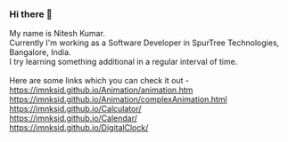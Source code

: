 ### Hi there 👋

<!--
**imNKsid/imNKsid** is a ✨ _special_ ✨ repository because its `README.md` (this file) appears on your GitHub profile.

Here are some ideas to get you started:

- 🔭 I’m currently working on ...
- 🌱 I’m currently learning ...
- 👯 I’m looking to collaborate on ...
- 🤔 I’m looking for help with ...
- 💬 Ask me about ...
- 📫 How to reach me: ...
- 😄 Pronouns: ...
- ⚡ Fun fact: ...
-->
My name is Nitesh Kumar.<br>
Currently I'm working as a Software Developer in SpurTree Technologies, Bangalore, India. <br>
I try learning something additional in a regular interval of time.<br><br>
Here are  some links which you can check it out - <br>
https://imnksid.github.io/Animation/animation.htm <br>
https://imnksid.github.io/Animation/complexAnimation.html <br>
https://imnksid.github.io/Calculator/ <br>
https://imnksid.github.io/Calendar/ <br>
https://imnksid.github.io/DigitalClock/ <br>
